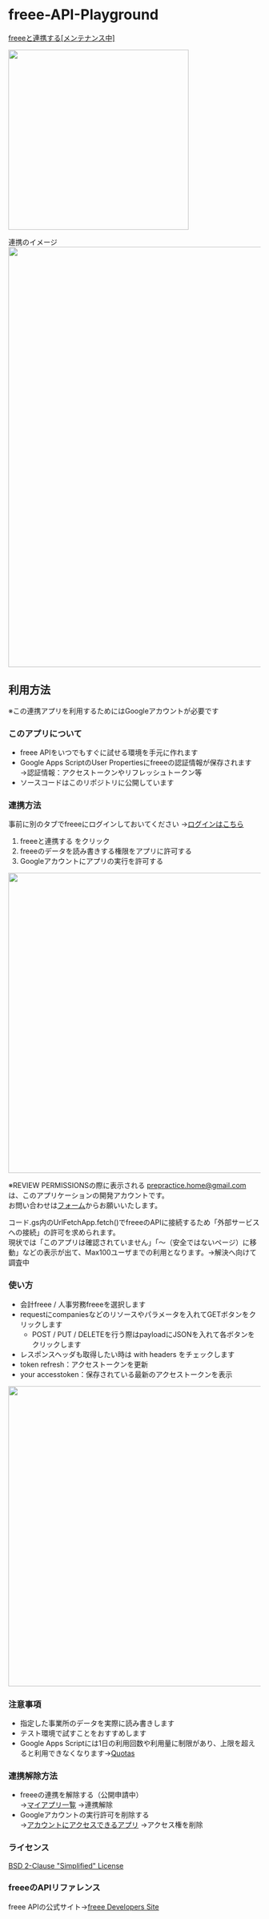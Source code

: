# freee-API-Playground

<a href="">freeeと連携する[メンテナンス中]</a>
<br>

<img src="https://user-images.githubusercontent.com/5506377/86060895-ab517f00-baa0-11ea-985e-5c5ae7045478.png" width="360px">

連携のイメージ<br>
<img src="https://user-images.githubusercontent.com/5506377/86190486-6fd9b200-bb7f-11ea-9eab-71943cee226e.png" width="840px">

## 利用方法

※この連携アプリを利用するためにはGoogleアカウントが必要です

### このアプリについて
- freee APIをいつでもすぐに試せる環境を手元に作れます
- Google Apps ScriptのUser Propertiesにfreeeの認証情報が保存されます<br>
  →認証情報：アクセストークンやリフレッシュトークン等
- ソースコードはこのリポジトリに公開しています



### 連携方法

事前に別のタブでfreeeにログインしておいてください →<a href="https://accounts.secure.freee.co.jp/login/accounting?a=false&e=0&o=true">ログインはこちら</a>

1. freeeと連携する</a> をクリック
2. freeeのデータを読み書きする権限をアプリに許可する
3. Googleアカウントにアプリの実行を許可する
<img src="https://user-images.githubusercontent.com/5506377/86063934-ea82ce80-baa6-11ea-9a63-41549ca4f541.png" width="600px">

※REVIEW PERMISSIONSの際に表示される prepractice.home@gmail.com は、このアプリケーションの開発アカウントです。 <br>
お問い合わせは<a href="https://forms.gle/QStmNTsDWAsWs5Wd6">フォーム</a>からお願いいたします。

コード.gs内のUrlFetchApp.fetch()でfreeeのAPIに接続するため「外部サービスへの接続」の許可を求められます。<br>
現状では「このアプリは確認されていません」「〜（安全ではないページ）に移動」などの表示が出て、Max100ユーザまでの利用となります。→解決へ向けて調査中

### 使い方
- 会計freee / 人事労務freeeを選択します
- requestにcompaniesなどのリソースやパラメータを入れてGETボタンをクリックします
  - POST / PUT / DELETEを行う際はpayloadにJSONを入れて各ボタンをクリックします
- レスポンスヘッダも取得したい時は with headers をチェックします
- token refresh：アクセストークンを更新
- your accesstoken：保存されている最新のアクセストークンを表示
<img src="https://user-images.githubusercontent.com/5506377/86063949-f2427300-baa6-11ea-942e-b898d3583a2f.png" width="600px">


### 注意事項
- 指定した事業所のデータを実際に読み書きします
- テスト環境で試すことをおすすめします
- Google Apps Scriptには1日の利用回数や利用量に制限があり、上限を超えると利用できなくなります→<a href="https://developers.google.com/apps-script/guides/services/quotas">Quotas</a>

### 連携解除方法
- freeeの連携を解除する（公開申請中）<br>
  →<a href="https://app.secure.freee.co.jp/applications">マイアプリ一覧</a>
  →連携解除
- Googleアカウントの実行許可を削除する<br>
  →<a href="https://myaccount.google.com/permissions?pli=1">アカウントにアクセスできるアプリ</a>
  →アクセス権を削除
  

### ライセンス
<a href="https://github.com/satoshixsea/freee-API-Playground/blob/master/LICENSE">BSD 2-Clause "Simplified" License</a>


### freeeのAPIリファレンス
freee APIの公式サイト→<a href="https://developer.freee.co.jp/">freee Developers Site</a>

